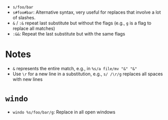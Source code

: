 - `s/foo/bar`
- `s#foo#bar`: Alternative syntax, very useful for replaces that involve a lot of slashes.
- `&` / `:&` repeat last substitute but without the flags (e.g., `g` is a flag to replace all matches)
- `:&&`: Repeat the last substitute but with the same flags

# Notes

- `&` represents the entire match, e.g., in `%s/a file/mv "&" "&"`
- Use `\r` for a new line in a substitution, e.g., `s/ /\r/g` replaces all spaces with new lines

# `windo`

- `windo %s/foo/bar/g`: Replace in all open windows
